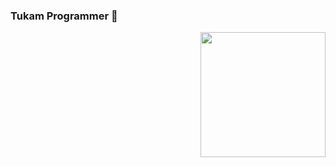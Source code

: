 ### Tukam Programmer 👋
<img align='right' src='https://media.tenor.com/3WzehOPlvHoAAAAd/ambatukam-ambasing.gif' width='200"'>
